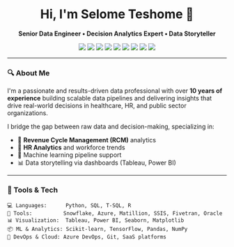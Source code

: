 <h1 align="center">Hi, I'm Selome Teshome 👋</h1>

<p align="center">
  <strong>Senior Data Engineer • Decision Analytics Expert • Data Storyteller</strong>
</p>

<p align="center">
  <a href="mailto:teshomeselome@gmail.com"><img src="https://img.shields.io/badge/email-teshomeselome%40gmail.com-blue?style=flat-square&logo=gmail"></a>
  <a href="https://www.linkedin.com/in/selome-teshome/"><img src="https://img.shields.io/badge/linkedin-Selome%20Teshome-blue?style=flat-square&logo=linkedin"></a>
  <img src="https://img.shields.io/badge/python-%2314354C.svg?style=flat-square&logo=python&logoColor=white"/>
  <img src="https://img.shields.io/badge/r-%23276DC3.svg?style=flat-square&logo=r&logoColor=white"/>
  <img src="https://img.shields.io/badge/snowflake-%2300C7E9.svg?style=flat-square&logo=snowflake&logoColor=white"/>
  <img src="https://img.shields.io/badge/power%20bi-F2C811.svg?style=flat-square&logo=powerbi&logoColor=black"/>
  <img src="https://img.shields.io/badge/oracle-F80000?style=flat-square&logo=oracle&logoColor=white"/>
  <img src="https://img.shields.io/badge/matillion-008744?style=flat-square&logo=data:image/svg+xml;base64,...&logoColor=white"/>
  <img src="https://img.shields.io/badge/tableau-%23E97627.svg?style=flat-square&logo=tableau&logoColor=white"/>
</p>

---

### 🔍 About Me

I'm a passionate and results-driven data professional with over **10 years of experience** building scalable data pipelines and delivering insights that drive real-world decisions in healthcare, HR, and public sector organizations.

I bridge the gap between raw data and decision-making, specializing in:

- 🏥 **Revenue Cycle Management (RCM)** analytics  
- 👥 **HR Analytics** and workforce trends  
- 🤖 Machine learning pipeline support  
- 📊 Data storytelling via dashboards (Tableau, Power BI)

---

### 🧰 Tools & Tech

```text
💻 Languages:      Python, SQL, T-SQL, R
🧰 Tools:          Snowflake, Azure, Matillion, SSIS, Fivetran, Oracle
📊 Visualization:  Tableau, Power BI, Seaborn, Matplotlib
📦 ML & Analytics: Scikit-learn, TensorFlow, Pandas, NumPy
🚀 DevOps & Cloud: Azure DevOps, Git, SaaS platforms
